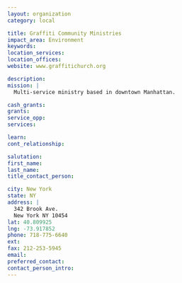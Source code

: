 ```yaml
---
layout: organization
category: local

title: Graffiti Community Ministries
impact_area: Environment
keywords: 
location_services: 
location_offices: 
website: www.graffitichurch.org

description: 
mission: |
  Multi-service ministry based in downtown Manhattan.

cash_grants: 
grants: 
service_opp: 
services: 

learn: 
cont_relationship: 

salutation: 
first_name: 
last_name: 
title_contact_person: 

city: New York
state: NY
address: |
  342 Brook Ave.  
  New York NY 10454
lat: 40.809925
lng: -73.917852
phone: 718-775-6640
ext: 
fax: 212-253-5945
email: 
preferred_contact: 
contact_person_intro: 
---
```

